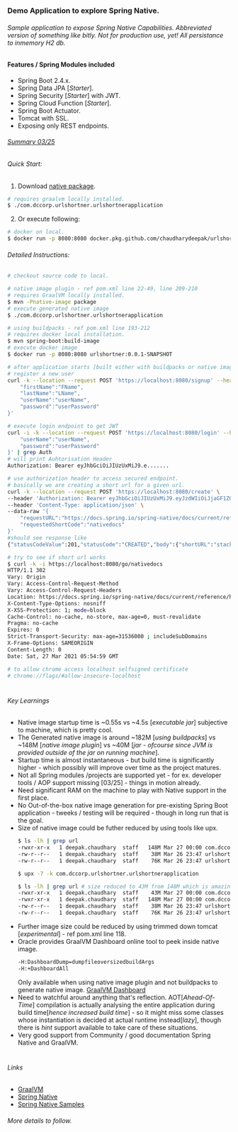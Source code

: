 ### Demo Application to explore Spring Native.

###### Sample application to expose Spring Native Capabilities. Abbreviated version of something like bitly. Not for production use, yet! All persistance to inmemory H2 db.

#### Features / Spring Modules included
- Spring Boot 2.4.x.
- Spring Data JPA [<i>Starter</i>].
- Spring Security [<i>Starter</i>] with JWT.
- Spring Cloud Function [<i>Starter</i>].
- Spring Boot Actuator.
- Tomcat with SSL.
- Exposing only REST endpoints.

###### [Summary 03/25](https://github.com/chaudharydeepak/urlshortner#key-learnings)

###### Quick Start:

1. Download [native package](https://github.com/chaudharydeepak/urlshortner/releases).
```sh
# requires graalvm locally installed.
$ ./com.dccorp.urlshortner.urlshortnerapplication 
```   
2. Or execute following:
```sh
# docker on local.
$ docker run -p 8080:8080 docker.pkg.github.com/chaudharydeepak/urlshortner/urlshortner:0.1
```

###### Detailed Instructions:
```sh
# checkout source code to local.

# native image plugin - ref pom.xml line 22-49, line 209-210
# requires GraalVM locally installed.
$ mvn -Pnative-image package
# execute generated native image
$ ./com.dccorp.urlshortner.urlshortnerapplication

# using buildpacks - ref pom.xml line 193-212
# requires docker local installation.
$ mvn spring-boot:build-image
# execute docker image 
$ docker run -p 8080:8080 urlshortner:0.0.1-SNAPSHOT

# after application starts [built either with buildpacks or native image plugin]
# register a new user
curl -k --location --request POST 'https://localhost:8080/signup' --header 'Content-Type: application/json' --data-raw '{
    "firstName":"FName",
    "lastName":"LName",
    "userName":"userName",
    "password":"userPassword"
}'

# execute login endpoint to get JWT
curl -i -k --location --request POST 'https://localhost:8080/login' --header 'Content-Type: application/json' --data-raw '{
    "userName":"userName",
    "password":"userPassword"
}' | grep Auth
# will print Auhtorisation Header
Authorization: Bearer eyJhbGciOiJIUzUxMiJ9.e.......

# use authorization header to access secured endpoint.
# basically we are creating a short url for a given url.
curl -k --location --request POST 'https://localhost:8080/create' \
--header 'Authorization: Bearer eyJhbGciOiJIUzUxMiJ9.eyJzdWIiOiJjaGF1ZGhhcnlkZWVwYWswOEBnbWFpbC5jb20iLCJleHAiOjE2MTc2NDQzNzl9.eSfylYVUIgnOFbUULXG9yjUJuApPvgSKJCti_Jdv-XK-umVPPv7eYRgSm62K60vY89Sp_nRIWx6UOjEuNe5v6Q' \
--header 'Content-Type: application/json' \
--data-raw '{
    "requestURL":"https://docs.spring.io/spring-native/docs/current/reference/htmlsingle/",
    "requestedShortCode":"nativedocs"
}'
#should see response like
{"statusCodeValue":201,"statusCode":"CREATED","body":{"shortURL":"stack",......

# try to see if short url works
$ curl -k -i https://localhost:8080/go/nativedocs
HTTP/1.1 302 
Vary: Origin
Vary: Access-Control-Request-Method
Vary: Access-Control-Request-Headers
Location: https://docs.spring.io/spring-native/docs/current/reference/htmlsingle/
X-Content-Type-Options: nosniff
X-XSS-Protection: 1; mode=block
Cache-Control: no-cache, no-store, max-age=0, must-revalidate
Pragma: no-cache
Expires: 0
Strict-Transport-Security: max-age=31536000 ; includeSubDomains
X-Frame-Options: SAMEORIGIN
Content-Length: 0
Date: Sat, 27 Mar 2021 05:54:59 GMT

# to allow chrome access localhost selfsigned certificate
# chrome://flags/#allow-insecure-localhost

```

#
###### Key Learnings
- Native image startup time is ~0.55s vs ~4.5s [<i>executable jar</i>] subjective to machine, which is pretty cool.
- The Generated native image is around ~182M [<i>using buildpacks</i>] vs ~148M [<i>native image plugin</i>] vs ~40M [<i>jar - ofcourse since JVM is provided outside of the jar on running machine</i>].
- Startup time is almost instantaneous - but build time is significantly higher - which possibly will improve over time as the project matures.
- Not all Spring modules /projects are supported yet - for ex. developer tools / AOP support missing [03/25] - things in motion already.
- Need significant RAM on the machine to play with Native support in the first place.
- No Out-of-the-box native image generation for pre-existing Spring Boot application - tweeks / testing will be required - though in long run that is the goal.
- Size of native image could be futher reduced by using tools like upx.
  ```sh
  $ ls -lh | grep url
  -rwxr-xr-x   1 deepak.chaudhary  staff   148M Mar 27 00:00 com.dccorp.urlshortner.urlshortnerapplication
  -rw-r--r--   1 deepak.chaudhary  staff    38M Mar 26 23:47 urlshortner-0.0.1-SNAPSHOT-exec.jar
  -rw-r--r--   1 deepak.chaudhary  staff    76K Mar 26 23:47 urlshortner-0.0.1-SNAPSHOT.jar
  
  $ upx -7 -k com.dccorp.urlshortner.urlshortnerapplication
  
  $ ls -lh | grep url # size reduced to 43M from 148M which is amazing.
  -rwxr-xr-x   1 deepak.chaudhary  staff    43M Mar 27 00:00 com.dccorp.urlshortner.urlshortnerapplication
  -rwxr-xr-x   1 deepak.chaudhary  staff   148M Mar 27 00:00 com.dccorp.urlshortner.urlshortnerapplicatio~
  -rw-r--r--   1 deepak.chaudhary  staff    38M Mar 26 23:47 urlshortner-0.0.1-SNAPSHOT-exec.jar
  -rw-r--r--   1 deepak.chaudhary  staff    76K Mar 26 23:47 urlshortner-0.0.1-SNAPSHOT.jar
  ```
- Further image size could be reduced by using trimmed down tomcat [<i>experimental</i>] - ref pom.xml line 118.
- Oracle provides GraalVM Dashboard online tool to peek inside native image.
  ```sh
  -H:DashboardDump=dumpfileoversizedbuildArgs
  -H:+DashboardAll
  ```
  Only available when using native image plugin and not buildpacks to generate native image.
  [GraalVM Dashboard](https://www.graalvm.org/docs/tools/dashboard/?ojr=dashboard)
- Need to watchful around anything that's reflection. AOT[<i>Ahead-Of-Time</i>] compilation is actually analysing the entire application during build time[<i>hence increased build time</i>] - so it might miss some classes whose instantiation is decided at actual runtime instead[<i>lazy</i>], though there is <i>hint</i> support available to take care of these situations.
- Very good support from Community / good documentation Spring Native and GraalVM.

#
###### Links
- [GraalVM](https://www.graalvm.org/)
- [Spring Native](https://docs.spring.io/spring-native/docs/current/reference/htmlsingle/)
- [Spring Native Samples](https://github.com/spring-projects-experimental/spring-native/tree/master/samples)
###### More details to follow.